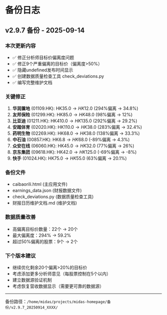 # 备份日志

## v2.9.7 备份 - 2025-09-14

### 本次更新内容
- ✅ 修正分析师目标价偏离度问题
- ✅ 修正9个严重偏离的目标价（偏离度>50%）
- ✅ 隐藏undefined发布时间显示
- ✅ 创建数据质量检查工具 check_deviations.py
- ✅ 编写完整维护文档

### 关键修正
1. **华润置地** (01109.HK): HK$35.0 → HK$12.0 (294%偏离 → 34.8%)
2. **友邦保险** (01299.HK): HK$85.0 → HK$48.0 (98%偏离 → 12%)
3. **比亚迪** (01211.HK): HK$410.0 → HK$135.0 (292%偏离 → 29.2%)
4. **安踏体育** (02020.HK): HK$110.0 → HK$38.0 (283%偏离 → 32.4%)
5. **药明生物** (02269.HK): HK$68.0 → HK$38.0 (138%偏离 → 33.3%)
6. **中石油** (00857.HK): HK$6.8 → HK$68.0 (-89%偏离 → 4.3%)
7. **众安在线** (06060.HK): HK$45.0 → HK$32.0 (77%偏离 → 26%)
8. **京东集团** (09618.HK): HK$42.0 → HK$125.0 (-69%偏离 → -8%)
9. **快手** (01024.HK): HK$75.0 → HK$55.0 (63%偏离 → 20.1%)

### 备份文件
- caibaorili.html (主应用文件)
- earnings_data.json (财报数据文件)
- check_deviations.py (数据质量检查工具)
- 财报日历维护文档.md (维护文档)

### 数据质量改善
- 高偏离目标价数量：22个 → 20个
- 最大偏离度：294% → 59.2%
- 超过50%偏离的股票：9个 → 2个

### 下个版本建议
- 继续优化剩余20个偏离>20%的目标价
- 考虑添加更多分析师意见（每股票控制在5个以内）
- 建立数据源验证机制
- 考虑恢复营收数据显示（需要更可靠的数据源）

---
备份路径：`/home/midas/projects/midas-homepage/备份/v2.9.7_20250914_XXXX/`